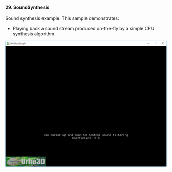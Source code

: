 #### 29. SoundSynthesis

Sound synthesis example.
This sample demonstrates:
- Playing back a sound stream produced on-the-fly by a simple CPU synthesis algorithm

![Screenshot](Screenshot.png)